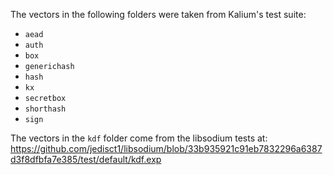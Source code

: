 The vectors in the following folders were taken from Kalium's test suite:

 - `aead`
 - `auth`
 - `box`
 - `generichash`
 - `hash`
 - `kx`
 - `secretbox`
 - `shorthash`
 - `sign`

The vectors in the `kdf` folder come from the libsodium tests at:
https://github.com/jedisct1/libsodium/blob/33b935921c91eb7832296a6387d3f8dfbfa7e385/test/default/kdf.exp
